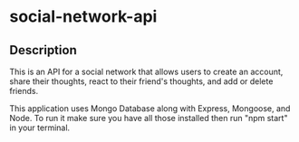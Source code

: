 # social-network-api

## Description

This is an API for a social network that allows users to create an account, share their thoughts, react to their friend's thoughts, and add or delete friends.

This application uses Mongo Database along with Express, Mongoose, and Node. To run it make sure you have all those installed then run "npm start" in your terminal.
